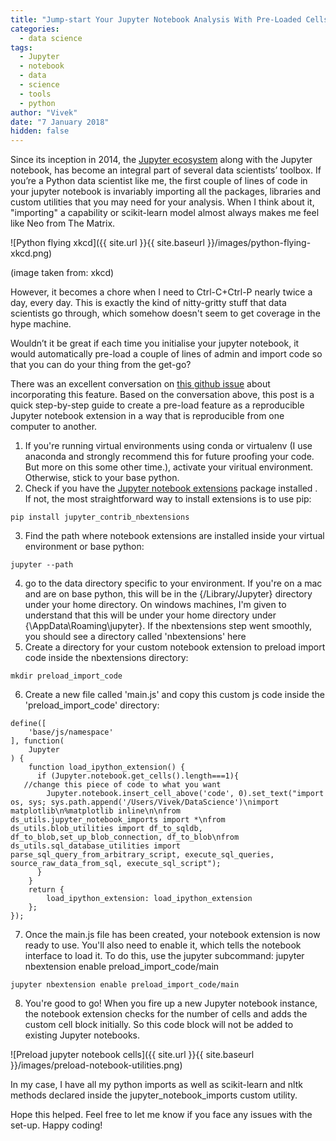 ```yaml
---
title: "Jump-start Your Jupyter Notebook Analysis With Pre-Loaded Cells"
categories:
  - data science
tags:
  - Jupyter
  - notebook
  - data
  - science
  - tools
  - python
author: "Vivek"
date: "7 January 2018"
hidden: false
---
```


Since its inception in 2014, the [Jupyter ecosystem](http://jupyter.org) along with the Jupyter notebook, has become an integral part of several data scientists’ toolbox. If you’re a Python data scientist like me, the first couple of lines of code in your jupyter notebook is invariably importing all the packages, libraries and custom utilities that you may need for your analysis. When I think about it, "importing" a capability or scikit-learn model almost always makes me feel like Neo from The Matrix.

![Python flying xkcd]({{ site.url }}{{ site.baseurl }}/images/python-flying-xkcd.png)

(image taken from: xkcd)

However, it becomes a chore when I need to Ctrl-C+Ctrl-P nearly twice a day, every day. This is exactly the kind of nitty-gritty stuff that data scientists go through, which somehow doesn't seem to get coverage in the hype machine.

Wouldn’t it be great if each time you initialise your jupyter notebook, it would automatically pre-load a couple of lines of admin and import code so that you can do your thing from the get-go?

There was an excellent conversation on [this github issue](https://github.com/jupyter/notebook/issues/1451) about incorporating this feature. Based on the conversation above, this post is a quick step-by-step guide to create a pre-load feature as a reproducible Jupyter notebook extension in a way that is reproducible from one computer to another.<br>
1) If you're running virtual environments using conda or virtualenv (I use anaconda and strongly recommend this for future proofing your code. But more on this some other time.), activate your viritual environment. Otherwise, stick to your base python. 
2) Check if you have the [Jupyter notebook extensions](https://github.com/ipython-contrib/jupyter_contrib_nbextensions) package  installed . If not, the most straightforward way to install extensions is to use pip: 
```
pip install jupyter_contrib_nbextensions
```
3) Find the path where notebook extensions are installed inside your virtual environment or base python:
```
jupyter --path
```
4) go to the data directory specific to your environment. If you're on a mac and are on base python, this will be in the {/Library/Jupyter} directory under your home directory. On windows machines, I'm given to understand that this will be under your home directory under {\AppData\Roaming\jupyter\}. If the nbextensions step went smoothly, you should see a directory called 'nbextensions' here
5) Create a directory for your custom notebook extension to preload import code inside the nbextensions directory:
```
mkdir preload_import_code
```
6) Create a new file called 'main.js' and copy this custom js code inside the 'preload\_import_code' directory:
```
define([
    'base/js/namespace'
], function(
    Jupyter
) {
    function load_ipython_extension() {
      if (Jupyter.notebook.get_cells().length===1){
   //change this piece of code to what you want
        Jupyter.notebook.insert_cell_above('code', 0).set_text("import os, sys; sys.path.append('/Users/Vivek/DataScience')\nimport matplotlib\n%matplotlib inline\n\nfrom ds_utils.jupyter_notebook_imports import *\nfrom ds_utils.blob_utilities import df_to_sqldb, df_to_blob,set_up_blob_connection, df_to_blob\nfrom ds_utils.sql_database_utilities import parse_sql_query_from_arbitrary_script, execute_sql_queries, source_raw_data_from_sql, execute_sql_script");
      }
    }
    return {
        load_ipython_extension: load_ipython_extension
    };
});
```
7) Once the main.js file has been created, your notebook extension is now ready to use. You'll also need to enable it, which tells the notebook interface to load it. To do this, use the jupyter subcommand:
    jupyter nbextension enable preload_import_code/main
```
jupyter nbextension enable preload_import_code/main
```
8) You're good to go! When you fire up a new Jupyter notebook instance, the notebook extension checks for the number of cells and adds the custom cell block initially. So this code block will not be added to existing Jupyter notebooks.

![Preload jupyter notebook cells]({{ site.url }}{{ site.baseurl }}/images/preload-notebook-utilities.png)

In my case, I have all my python imports as well as scikit-learn and nltk methods declared inside the jupyter\_notebook\_imports custom utility. 

Hope this helped. Feel free to let me know if you face any issues with the set-up. Happy coding!


